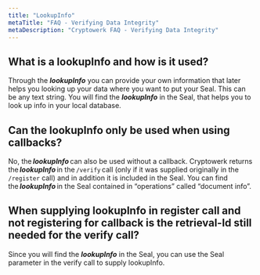 ```yaml
---
title: "LookupInfo"
metaTitle: "FAQ - Verifying Data Integrity"
metaDescription: "Cryptowerk FAQ - Verifying Data Integrity"
---
```

## What is a lookupInfo and how is it used?
Through the ***lookupInfo*** you can provide your own information that later helps you looking up your data where you want to put your Seal. This can be any text string.
You will find the ***lookupInfo*** in the Seal, that helps you to look up info in your local database.

## Can the lookupInfo only be used when using callbacks?

No, the ***lookupInfo*** can also be used without a callback. Cryptowerk returns the ***lookupInfo*** in the `/verify` call (only if it was supplied originally in the `/register` call) and in addition it is included in the Seal. You can find the ***lookupInfo*** in the Seal contained in “operations” called “document info”.

## When supplying lookupInfo in register call and not registering for callback is the retrieval-Id still needed for the verify call?

Since you will find the ***lookupInfo*** in the Seal, you can use the Seal parameter in the verify call to supply lookupInfo.
